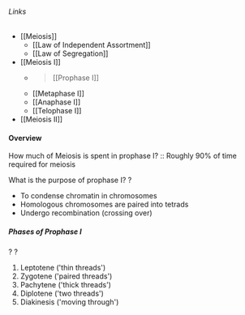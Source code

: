 ###### Links
- [[Meiosis]]
	- [[Law of Independent Assortment]]
	- [[Law of Segregation]]
- [[Meiosis I]]
	- > [[Prophase I]]
	- [[Metaphase I]]
	- [[Anaphase I]]
	- [[Telophase I]]
- [[Meiosis II]]

#### Overview
How much of Meiosis is spent in prophase I? :: Roughly 90% of time required for meiosis

What is the purpose of prophase I?
?
- To condense chromatin in chromosomes
- Homologous chromosomes are paired into tetrads
- Undergo recombination (crossing over)

##### Phases of Prophase I
?
?
1. Leptotene ('thin threads')
2. Zygotene ('paired threads')
3. Pachytene ('thick threads')
4. Diplotene ('two threads')
5. Diakinesis ('moving through')

